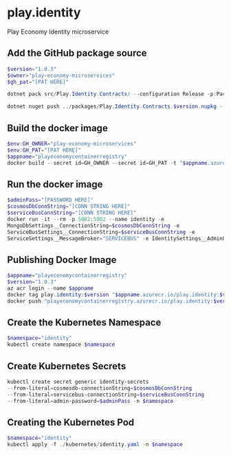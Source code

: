 # play.identity
Play Economy Identity microservice

## Add the GitHub package source
```powershell
$version="1.0.3"
$owner="play-economy-microservices"
$gh_pat="[PAT HERE]"

dotnet pack src/Play.Identity.Contracts/ --configuration Release -p:PackageVersion=$version -p:RepositoryUrl=https://github.com/$owner/play.identity -o ../packages

dotnet nuget push ../packages/Play.Identity.Contracts.$version.nupkg --api-key $gh_pat --source "github"
```

## Build the docker image
```powershell
$env:GH_OWNER="play-economy-microservices"
$env:GH_PAT="[PAT HERE]"
$appname="playeconomycontainerregistry"
docker build --secret id=GH_OWNER --secret id=GH_PAT -t "$appname.azurecr.io/play.identity:$version" .
```

## Run the docker image
```powershell
$adminPass="[PASSWORD HERE]"
$cosmosDbConnString="[CONN STRING HERE]"
$serviceBusConnString="[CONN STRING HERE]"
docker run -it --rm -p 5002:5002 --name identity -e 
MongoDbSettings__ConnectionString=$cosmosDbConnString -e 
ServiceBusSettings__ConnectionString=$serviceBusConnString -e 
ServiceSettings__MessageBroker="SERVICEBUS" -e IdentitySettings__AdminUserPassword=$adminPass play.identity:$version
```

## Publishing Docker Image 
```powershell
$appname="playeconomycontainerregistry"
$version="1.0.3"
az acr login --name $appname 
docker tag play.identity:$version "$appname.azurecr.io/play.identity:$version"
docker push "playeconomycontainerregistry.azurecr.io/play.identity:$version"
```

## Create the Kubernetes Namespace
```powershell
$namespace="identity"
kubectl create namespace $namespace 
```

## Create Kubernetes Secrets
```powershell
kubectl create secret generic identity-secrets 
--from-literal=cosmosdb-connectionString=$cosmosDbConnString
--from-literal=servicebus-connectionString=$serviceBusConnString
--from-literal=admin-password=$adminPass -n $namespace
```

## Creating the Kubernetes Pod
```powershell
$namespace="identity"
kubectl apply -f ./kubernetes/identity.yaml -n $namespace
```